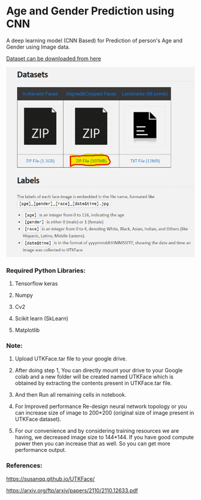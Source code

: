 # Age and Gender Prediction using CNN
A deep learning model (CNN Based) for Prediction of person's Age and Gender using Image data.

[Dataset can be downloaded from here](https://susanqq.github.io/UTKFace/)

![Dataset to be downloaded](https://github.com/ajaykumarvarma/Age_Gender_Prediction_using_CNN/blob/main/dataset_UTKFace.png?raw=true)

### Required Python Libraries:

1) Tensorflow keras

2) Numpy

3) Cv2

4) Scikit learn (SkLearn)

5) Matplotlib


### Note:

1) Upload UTKFace.tar file to your google drive.

2) After doing step 1, You can directly mount your drive to your Google colab and a new folder will be created named UTKFace which is obtained by extracting the contents present in UTKFace.tar file.

3) And then Run all remaining cells in notebook.

4) For Improved performance Re-design neural network topology or you can increase size of image to 200*200 (original size of image present in UTKFace dataset).

5) For our convenience and by considering training resources we are having, we decreased image size to 144*144. If you have good compute power then you can increase that as well. So you can get more performance output.

### References:

https://susanqq.github.io/UTKFace/

https://arxiv.org/ftp/arxiv/papers/2110/2110.12633.pdf
